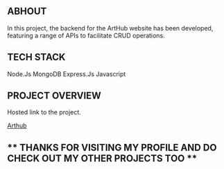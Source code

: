 ## ABHOUT

In this project, the backend for the ArtHub website has been developed, featuring a range of APIs to facilitate CRUD operations.

## TECH STACK

Node.Js  MongoDB  Express.Js  Javascript

## PROJECT OVERVIEW

Hosted link to the project.

[Arthub](https://aarthub.netlify.app/)



## ** THANKS FOR VISITING MY PROFILE AND DO CHECK OUT MY OTHER PROJECTS TOO **

